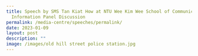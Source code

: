 ```yaml
---
title: Speech by SMS Tan Kiat How at NTU Wee Kim Wee School of Communication &
  Information Panel Discussion
permalink: /media-centre/speeches/permalink/
date: 2023-01-09
layout: post
description: ""
image: /images/old hill street police station.jpg
---
```

